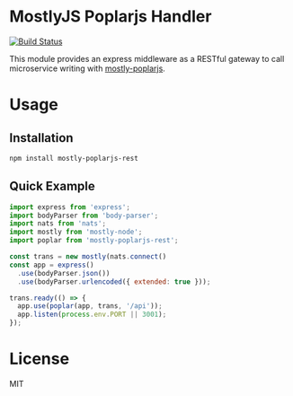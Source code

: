 MostlyJS Poplarjs Handler
=========================

[![Build Status](https://travis-ci.org/mostlyjs/mostly-poplarjs-rest.svg)](https://travis-ci.org/mostlyjs/mostly-poplarjs-rest)

This module provides an express middleware as a RESTful gateway to call microservice writing with [mostly-poplarjs](https://github.com/MostlyJS/mostly-poplarjs).

# Usage

## Installation

```bash
npm install mostly-poplarjs-rest
```

## Quick Example

```javascript
import express from 'express';
import bodyParser from 'body-parser';
import nats from 'nats';
import mostly from 'mostly-node';
import poplar from 'mostly-poplarjs-rest';

const trans = new mostly(nats.connect()
const app = express()
  .use(bodyParser.json())
  .use(bodyParser.urlencoded({ extended: true }));

trans.ready(() => {
  app.use(poplar(app, trans, '/api'));
  app.listen(process.env.PORT || 3001);
});

```

# License

MIT